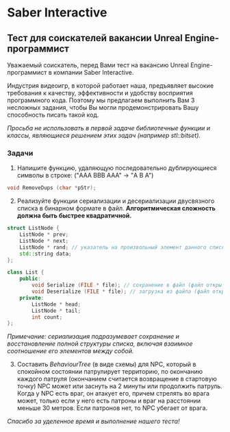 # Saber Interactive

## Тест для соискателей вакансии Unreal Engine-программист

Уважаемый соискатель, перед Вами тест на вакансию Unreal Engine-программист в компании
Saber Interactive.  
  
Индустрия видеоигр, в которой работает наша, предъявляет высокие требования к качеству, эффективности и удобству восприятия программного кода. Поэтому мы предлагаем выполнить Вам 3 несложных задания, чтобы Вы могли продемонстрировать Вашу способность писать такой код.  
  
*Просьба не использовать в первой задаче библиотечные функции и классы, являющиеся решением этих задач (например stl::bitset).*

### Задачи

1. Напишите функцию, удаляющую последовательно дублирующиеся символы в строке:
("AAA BBB ААА" -> "A B А")

```C++
void RemoveDups (char *pStr);
```

2. Реализуйте функции сериализации и десериализации двусвязного списка в бинарном
формате в файл. **Алгоритмическая сложность должна быть быстрее квадратичной.**

```C++
struct ListNode {
    ListNode * prev;
    ListNode * next;
    ListNode * rand; // указатель на произвольный элемент данного списка либо NULL
    std::string data;
};

class List {
    public:
        void Serialize (FILE * file); // сохранение в файл (файл открыт с помощью fopen(path, "wb"))
        void Deserialize (FILE * file); // загрузка из файла (файл открыт с помощью fopen(path, "rb"))
    private:
        ListNode * head;
        ListNode * tail;
        int count;
};
```

*Примечание: сериализация подразумевает сохранение и восстановление полной структуры списка, включая взаимное соотношение его элементов между собой.*

3. Составить *BehaviourTree* (в виде схемы) для NPC, который в спокойном состоянии патрулирует территорию, по окончанию каждого патруля (окончанием считается возвращение в стартовую точку) NPC может или заснуть на 2 минуты или продолжить патруль. Когда у NPC есть враг, он атакует его, причем стрелять во врага может, только если у него есть патроны и враг на расстоянии меньше 30 метров. Если патронов нет, то NPC убегает от врага.

*Спасибо за уделенное время и выполнение нашего теста!*